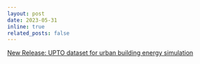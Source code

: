 ```yaml
---
layout: post
date: 2023-05-31
inline: true
related_posts: false
---
```

[New Release: UPTO dataset for urban building energy simulation](https://figshare.com/articles/dataset/A_multi-city_digitized_building_models_dataset/20799637/5)
